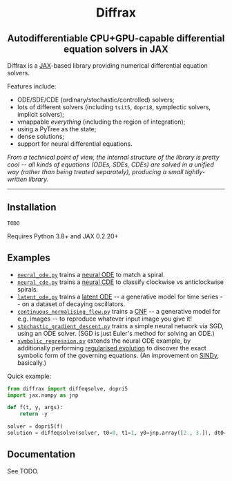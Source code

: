 <h1 align='center'>Diffrax</h1>
<h2 align='center'>Autodifferentiable CPU+GPU-capable differential equation solvers in JAX</h2>

Diffrax is a [JAX](https://github.com/google/jax)-based library providing numerical differential equation solvers.

Features include:
- ODE/SDE/CDE (ordinary/stochastic/controlled) solvers;
- lots of different solvers (including `tsit5`, `dopri8`, symplectic solvers, implicit solvers);
- vmappable _everything_ (including the region of integration);
- using a PyTree as the state;
- dense solutions;
- support for neural differential equations.

_From a technical point of view, the internal structure of the library is pretty cool -- all kinds of equations (ODEs, SDEs, CDEs) are solved in a unified way (rather than being treated separately), producing a small tightly-written library._

---

## Installation

```
TODO
```
Requires Python 3.8+ and JAX 0.2.20+

## Examples

- [`neural_ode.py`](./examples/neural_ode.py) trains a [neural ODE](https://arxiv.org/abs/1806.07366) to match a spiral.
- [`neural_cde.py`](./examples/neural_cde.py) trains a [neural CDE](https://arxiv.org/abs/2005.08926) to classify clockwise vs anticlockwise spirals.
- [`latent_ode.py`](./examples/latent_ode.py) trains a [latent ODE](https://arxiv.org/abs/1907.03907) -- a generative model for time series -- on a dataset of decaying oscillators.
- [`continuous_normalising_flow.py`](./examples/continuous_normalising_flow.py) trains a [CNF](https://arxiv.org/abs/1810.01367) -- a generative model for e.g. images -- to reproduce whatever input image you give it!
- [`stochastic_gradient_descent.py`](./examples/stochastic_gradient_descent.py) trains a simple neural network via SGD, using an ODE solver. (SGD is just Euler's method for solving an ODE.)
- [`symbolic_regression.py`](./examples/symbolic_regression.py) extends the neural ODE example, by additionally performing [regularised evolution](https://arxiv.org/abs/1802.01548) to discover the exact symbolic form of the governing equations. (An improvement on [SINDy](https://www.pnas.org/content/113/15/3932), basically.)

Quick example:
```python
from diffrax import diffeqsolve, dopri5
import jax.numpy as jnp

def f(t, y, args):
    return -y

solver = dopri5(f)
solution = diffeqsolve(solver, t0=0, t1=1, y0=jnp.array([2., 3.]), dt0=0.1)
```

## Documentation

See TODO.
